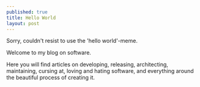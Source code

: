 ```yaml
---
published: true
title: Hello World
layout: post
---
```

Sorry, couldn't resist to use the 'hello world'-meme.

Welcome to my blog on software.

Here you will find articles on developing, releasing, architecting, maintaining, cursing at, loving and hating software, and everything around the beautiful process of creating it.


